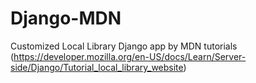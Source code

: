 # Django-MDN
Customized Local Library Django app by MDN tutorials (https://developer.mozilla.org/en-US/docs/Learn/Server-side/Django/Tutorial_local_library_website)
